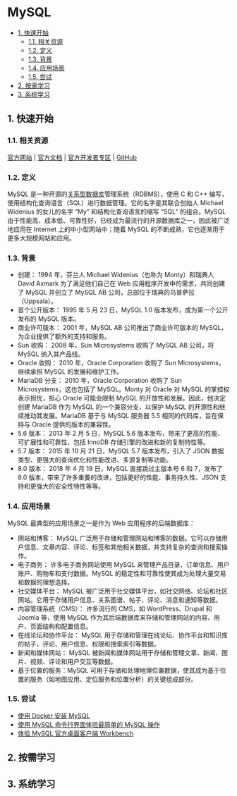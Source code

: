 # MySQL<!-- omit in toc -->

- [1. 快速开始](#1-快速开始)
  - [1.1. 相关资源](#11-相关资源)
  - [1.2. 定义](#12-定义)
  - [1.3. 背景](#13-背景)
  - [1.4. 应用场景](#14-应用场景)
  - [1.5. 尝试](#15-尝试)
- [2. 按需学习](#2-按需学习)
- [3. 系统学习](#3-系统学习)

## 1. 快速开始

### 1.1. 相关资源

[官方网站](https://www.mysql.com) | [官方文档](https://dev.mysql.com/doc) | [官方开发者专区](https://dev.mysql.com) | [GitHub](https://github.com/mysql)

### 1.2. 定义

MySQL 是一种开源的[关系型数据库](../../../glossary/关系型与非关系型数据库.md)管理系统（RDBMS），使用 C 和 C++ 编写，使用结构化查询语言（SQL）进行数据管理。它的名字是其联合创始人 Michael Widenius 的女儿的名字 “My” 和结构化查询语言的缩写 “SQL” 的组合。MySQL 由于性能高、成本低、可靠性好，已经成为最流行的开源数据库之一，因此被广泛地应用在 Internet 上的中小型网站中；随着 MySQL 的不断成熟，它也逐渐用于更多大规模网站和应用。

### 1.3. 背景

- 创建： 1994 年，芬兰人 Michael Widenius（也称为 Monty）和瑞典人 David Axmark 为了满足他们自己在 Web 应用程序开发中的需求，共同创建了 MySQL 并创立了 MySQL AB 公司，总部位于瑞典的乌普萨拉（Uppsala）。
- 首个公开版本： 1995 年 5 月 23 日，MySQL 1.0 版本发布，成为第一个公开发布的 MySQL 版本。
- 商业许可版本： 2001 年，MySQL AB 公司推出了商业许可版本的 MySQL，为企业提供了额外的支持和服务。
- Sun 收购： 2008 年，Sun Microsystems 收购了 MySQL AB 公司，将 MySQL 纳入其产品线。
- Oracle 收购： 2010 年，Oracle Corporation 收购了 Sun Microsystems，继续承担 MySQL 的发展和维护工作。
- MariaDB 分支： 2010 年，Oracle Corporation 收购了 Sun Microsystems，这也包括了 MySQL。Monty 对 Oracle 对 MySQL 的掌控权表示担忧，担心 Oracle 可能会限制 MySQL 的开放性和发展。因此，他决定创建 MariaDB 作为 MySQL 的一个兼容分支，以保护 MySQL 的开源性和继续推动其发展。MariaDB 基于与 MySQL 服务器 5.5 相同的代码库，旨在保持与 Oracle 提供的版本的兼容性。
- 5.6 版本： 2013 年 2 月 5 日，MySQL 5.6 版本发布，带来了更高的性能、可扩展性和可靠性，包括 InnoDB 存储引擎的改进和新的复制特性等。
- 5.7 版本： 2015 年 10 月 21 日，MySQL 5.7 版本发布，引入了 JSON 数据类型、更强大的查询优化和性能改进、多源复制等功能。
- 8.0 版本： 2018 年 4 月 19 日，MySQL 直接跳过主版本号 6 和 7，发布了 8.0 版本，带来了许多重要的改进，包括更好的性能、事务持久性、JSON 支持和更强大的安全性特性等等。

### 1.4. 应用场景

MySQL 最典型的应用场景之一是作为 Web 应用程序的后端数据库：

- 网站和博客： MySQL 广泛用于存储和管理网站和博客的数据。它可以存储用户信息、文章内容、评论、标签和其他相关数据，并支持复杂的查询和搜索操作。
- 电子商务： 许多电子商务网站使用 MySQL 来管理产品目录、订单信息、用户账户、购物车和支付数据。MySQL 的稳定性和可靠性使其成为处理大量交易和数据的理想选择。
- 社交媒体平台： MySQL 被广泛用于社交媒体平台，如社交网络、论坛和社区网站。它用于存储用户信息、关系图谱、帖子、评论、消息和通知等数据。
- 内容管理系统（CMS）： 许多流行的 CMS，如 WordPress、Drupal 和 Joomla 等，使用 MySQL 作为其后端数据库来存储和管理网站的内容、用户、页面结构和配置信息。
- 在线论坛和协作平台： MySQL 用于存储和管理在线论坛、协作平台和知识库的帖子、评论、用户信息、权限和搜索索引等数据。
- 新闻和媒体网站： MySQL 被新闻和媒体网站用于存储和管理文章、新闻、图片、视频、评论和用户交互等数据。
- 基于位置的服务：MySQL 可用于存储和处理地理位置数据，使其成为基于位置的服务（如地图应用、定位服务和位置分析）的关键组成部分。

### 1.5. 尝试

- [使用 Docker 安装 MySQL](https://github.com/itabbot/learn-mysql/tree/main/quick-start/install-in-docker)
- [使用 MySQL 命令行界面体验最简单的 MySQL 操作](https://github.com/itabbot/learn-mysql/tree/main/quick-start/experience-with-cli)
- [体验 MySQL 官方桌面客户端 Workbench](https://github.com/itabbot/learn-mysql/tree/main/quick-start/experience-workbench)

## 2. 按需学习

## 3. 系统学习

